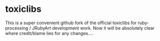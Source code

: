 # toxiclibs
This is a super convenient github fork of the official toxiclibs for ruby-processing / JRubyArt development work.  Now it will be absolutely clear where credit/blame lies for any changes....
